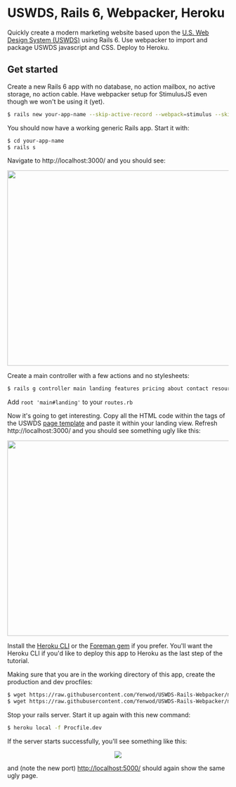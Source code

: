 # USWDS, Rails 6, Webpacker, Heroku

Quickly create a modern marketing website based upon the [U.S. Web Design System (USWDS)](https://designsystem.digital.gov/) using
Rails 6. Use webpacker to import and package USWDS javascript and CSS.  Deploy to Heroku.

## Get started

Create a new Rails 6 app with no database, no action mailbox, no active storage, no action cable. Have webpacker setup for StimulusJS even though we won't be using it (yet).
```bash
$ rails new your-app-name --skip-active-record --webpack=stimulus --skip-action-mailbox --skip-active-storage --skip-action-cable
```
You should now have a working generic Rails app.  Start it with:
```bash
$ cd your-app-name
$ rails s
```
Navigate to http://localhost:3000/ and you should see:

<p align="center">
  <img width="520" height="444" src="https://vaxcalc.s3.amazonaws.com/images/uswds/1.png">
</p>

Create a main controller with a few actions and no stylesheets:
```bash
$ rails g controller main landing features pricing about contact resources --no-stylesheets
```

Add ```root 'main#landing'``` to your ```routes.rb``` 

Now it's going to get interesting.  Copy all the HTML code within the <body></body> tags of the USWDS [page template](https://federalist-3b6ba08e-0df4-44c9-ac73-6fc193b0e19c.app.cloud.gov/preview/uswds/uswds/release-2.7.0/components/preview/layout--landing.html) and paste it within your landing view.  Refresh http://localhost:3000/ and you should see something ugly like this:

<p align="center">
  <img width="520" height="444" src="https://vaxcalc.s3.amazonaws.com/images/uswds/2.png">
</p>

Install the [Heroku CLI](https://devcenter.heroku.com/articles/heroku-cli#download-and-install) or the [Foreman gem](https://github.com/ddollar/foreman) if you prefer.  You'll want the Heroku CLI if you'd like to deploy this app to Heroku as the last step of the tutorial.  

Making sure that you are in the working directory of this app, create the production and dev procfiles:

```bash
$ wget https://raw.githubusercontent.com/Yenwod/USWDS-Rails-Webpacker/master/Procfile
$ wget https://raw.githubusercontent.com/Yenwod/USWDS-Rails-Webpacker/master/Procfile.dev
```
Stop your rails server.  Start it up again with this new command:

```bash
$ heroku local -f Procfile.dev
```
If the server starts successfully, you'll see something like this:
<p align="center">
  <img src="https://vaxcalc.s3.amazonaws.com/images/uswds/3.png">
</p>

and (note the new port) [http://localhost:5000/](http://localhost:5000/) should again show the same ugly page.  

